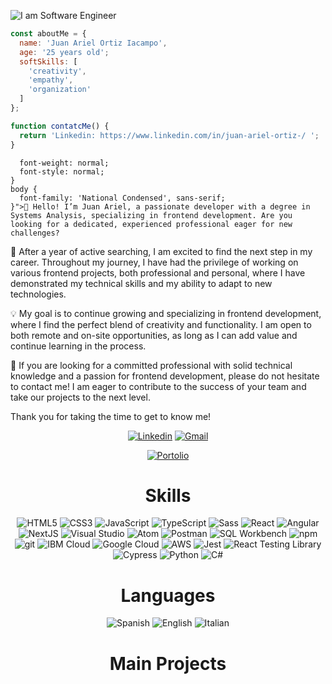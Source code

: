 
![I am Software Engineer](https://gcdnb.pbrd.co/images/NBqt8bXzPfgd.png?o=1)


```JavaScript
const aboutMe = {
  name: 'Juan Ariel Ortiz Iacampo',
  age: '25 years old';
  softSkills: [
    'creativity',
    'empathy',
    'organization'
  ]
};

function contatcMe() {
  return 'Linkedin: https://www.linkedin.com/in/juan-ariel-ortiz-/ ';
}
```





<p style="  @font-face {
      style="font-family: Times New Roman;"
      src: url('path/to/national-condensed.woff2') format('woff2'), /* Modern Browsers */
       
      font-weight: normal;
      font-style: normal;
    }
    body {
      font-family: 'National Condensed', sans-serif;
    }">🌟 Hello! I’m Juan Ariel, a passionate developer with a degree in Systems Analysis, specializing in frontend development. Are you looking for a dedicated, experienced professional eager for new challenges?

💼 After a year of active searching, I am excited to find the next step in my career. Throughout my journey, I have had the privilege of working on various frontend projects, both professional and personal, where I have demonstrated my technical skills and my ability to adapt to new technologies.

💡 My goal is to continue growing and specializing in frontend development, where I find the perfect blend of creativity and functionality. I am open to both remote and on-site opportunities, as long as I can add value and continue learning in the process.

🚀 If you are looking for a committed professional with solid technical knowledge and a passion for frontend development, please do not hesitate to contact me! I am eager to contribute to the success of your team and take our projects to the next level.

Thank you for taking the time to get to know me!</p>


<div align="center">
  <a href="https://www.linkedin.com/in/juan-ariel-ortiz-/" target="_blank" rel="external"><img src="https://img.shields.io/badge/LinkedIn-0077B5?style=for-the-badge&logo=linkedin&logoColor=white" alt="Linkedin"></a>
  <a href="mailto:juanarielok@gmail.com" target="_blank"><img src="https://img.shields.io/badge/Gmail-D14836?style=for-the-badge&logo=gmail&logoColor=white" alt="Gmail"></a>
  
  <a href="        /" target="_blank"><img src="https://img.shields.io/badge/Portfolio-%23000000.svg?style=for-the-badge&logo=firefox&logoColor=#FF7139" alt="Portolio"></a> 
</div>







<h1 align="center">Skills</h1>

<div align="center">
  <img
    src="https://img.shields.io/badge/HTML5-E34F26?style=for-the-badge&logo=html5&logoColor=white"
    alt="HTML5"
  />
  <img
    src="https://img.shields.io/badge/CSS3-1572B6?style=for-the-badge&logo=css3&logoColor=white"
    alt="CSS3"
  />
  <img
    src="https://img.shields.io/badge/JavaScript-F7DF1E?style=for-the-badge&logo=javascript&logoColor=black"
    alt="JavaScript"
  />
  <img
    src="https://img.shields.io/badge/TypeScript-007ACC?style=for-the-badge&logo=typescript&logoColor=white"
    alt="TypeScript"
  />
  <img
    src="https://img.shields.io/badge/Sass-CC6699?style=for-the-badge&logo=sass&logoColor=white"
    alt="Sass"
  />
  <img
    src="https://img.shields.io/badge/React-20232A?style=for-the-badge&logo=react&logoColor=61DAFB"
    alt="React"
  />
  <img
    src="https://img.shields.io/badge/Angular-DD0031?style=for-the-badge&logo=angular&logoColor=white"
    alt="Angular"
  />
  <img
    src="https://img.shields.io/badge/Next.js-000000?style=for-the-badge&logo=next.js&logoColor=white"
    alt="NextJS"
  />
  <img
    src="https://img.shields.io/badge/Visual_Studio-5C2D91?style=for-the-badge&logo=visual-studio&logoColor=white"
    alt="Visual Studio"
  />
  <img
    src="https://img.shields.io/badge/Atom-66595C?style=for-the-badge&logo=atom&logoColor=white"
    alt="Atom"
  />
  <img
    src="https://img.shields.io/badge/Postman-FF6C37?style=for-the-badge&logo=postman&logoColor=white"
    alt="Postman"
  />
  <img
    src="https://img.shields.io/badge/MySQL-4479A1?style=for-the-badge&logo=mysql&logoColor=white"
    alt="SQL Workbench"
  />
  <img
    src="https://img.shields.io/badge/npm-CB3837?style=for-the-badge&logo=npm&logoColor=white"
    alt="npm"
  />
  <img
    src="https://img.shields.io/badge/git-F05032?style=for-the-badge&logo=git&logoColor=white"
    alt="git"
  />
  <img
    src="https://img.shields.io/badge/IBM%20Cloud-1261FE?style=for-the-badge&logo=IBM%20Cloud&logoColor=white"
    alt="IBM Cloud"
  />
  <img
    src="https://img.shields.io/badge/Google%20Cloud-4285F4?style=for-the-badge&logo=googlecloud&logoColor=white"
    alt="Google Cloud"
  />
  <img
    src="https://img.shields.io/badge/Amazon%20AWS-232F3E?style=for-the-badge&logo=amazonaws&logoColor=white"
    alt="AWS"
  />
  <img
    src="https://img.shields.io/badge/Jest-C21325?style=for-the-badge&logo=jest&logoColor=white"
    alt="Jest"
  />
  <img
    src="https://img.shields.io/badge/Testing%20Library-E33332?style=for-the-badge&logo=testing-library&logoColor=white"
    alt="React Testing Library"
  />
  <img
    src="https://img.shields.io/badge/Cypress-17202C?style=for-the-badge&logo=cypress&logoColor=white"
    alt="Cypress"
  />
  <img
    src="https://img.shields.io/badge/Python-3776AB?style=for-the-badge&logo=python&logoColor=white"
    alt="Python"
  />
  <img
    src="https://img.shields.io/badge/C%23-239120?style=for-the-badge&logo=c-sharp&logoColor=white"
    alt="C#"
  />
</div>
<h1 align="center">Languages</h1>
<div align="center">
  <img
    src="https://img.shields.io/badge/Spanish-E34F26?style=for-the-badge&logo=none&logoColor=white"
    alt="Spanish"
  />
  <img
    src="https://img.shields.io/badge/English-1572B6?style=for-the-badge&logo=none&logoColor=white"
    alt="English"
  />
  <img
    src="https://img.shields.io/badge/Italian-007ACC?style=for-the-badge&logo=none&logoColor=white"
    alt="Italian"
  />
</div>





<h1 align="center">Main Projects</h1>

